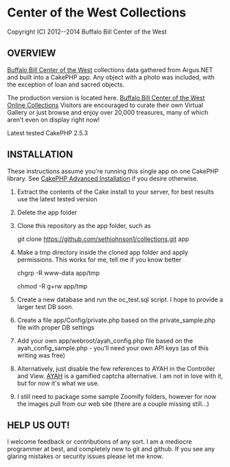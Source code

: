 Center of the West Collections
===========

Copyright (C) 2012--2014 Buffalo Bill Center of the West

OVERVIEW
------
[Buffalo Bill Center of the West](http://centerofthewest.org) collections data gathered from Argus.NET and built into a CakePHP app. Any object with a 
photo was included, with the exception of loan and sacred objects.

The production version is located here. [Buffalo Bill Center of the West Online Collections](http://collections.centerofthewest.org/) Visitors are encouraged to
curate their own Virtual Gallery or just browse and enjoy over 20,000 treasures, many of which aren't even on display right now!

Latest tested CakePHP 2.5.3

INSTALLATION
--------
These instructions assume you're running this single app on one CakePHP library. 
See [CakePHP Advanced Installation](http://book.cakephp.org/2.0/en/installation/advanced-installation.html) if you desire otherwise.

1. Extract the contents of the Cake install to your server, for best results use the latest tested version

1. Delete the app folder

1. Clone this repository as the app folder, such as 

	git clone https://github.com/sethjohnson1/collections.git app
	
1. Make a tmp directory inside the cloned app folder and apply permissions. This works for me, tell me if you know better

	chgrp -R www-data app/tmp
	
	chmod -R g+rw app/tmp
	
1. Create a new database and run the oc_test.sql script. I hope to provide a larger test DB soon.	

1. Create a file app/Config/private.php based on the private_sample.php file with proper DB settings

1. Add your own app/webroot/ayah_config.php file based on the ayah_config_sample.php - you'll need your own API keys (as of this writing was free)

1. Alternatively, just disable the few references to AYAH in the Controller and View. [AYAH](http://areyouahuman.com/) is a gamified captcha alternative.
I am not in love with it, but for now it's what we use.

1. I still need to package some sample Zoomify folders, however for now the images pull from our web site (there are a couple missing still...)

HELP US OUT!
-------------
I welcome feedback or contributions of any sort. I am a mediocre programmer at best, and completely new to git and github. If you see any glaring
mistakes or security issues please let me know.